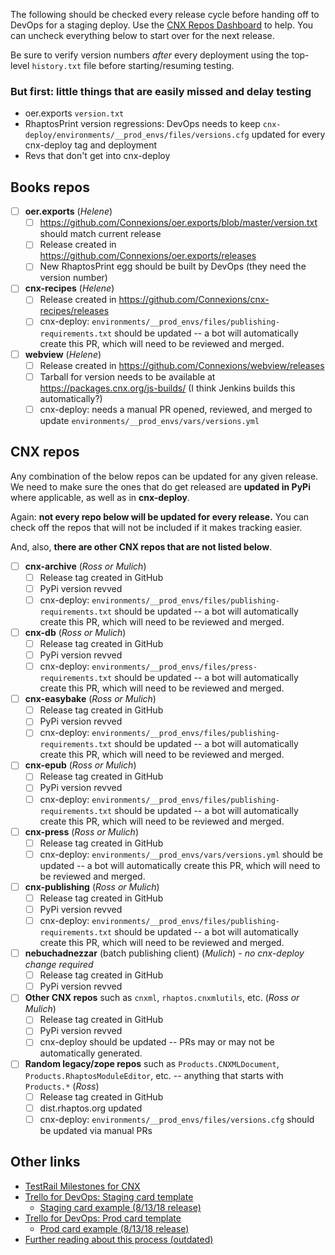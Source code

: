 The following should be checked every release cycle before handing off to DevOps for a staging deploy. Use the [CNX Repos Dashboard](https://ks52.web.rice.edu/cnx-repos.html) to help. You can uncheck everything below to start over for the next release.

Be sure to verify version numbers _after_ every deployment using the top-level `history.txt` file before starting/resuming testing.

### But first: little things that are easily missed and delay testing
- oer.exports `version.txt`
- RhaptosPrint version regressions: DevOps needs to keep `cnx-deploy/environments/__prod_envs/files/versions.cfg` updated for every cnx-deploy tag and deployment
- Revs that don't get into cnx-deploy 

## Books repos

- [ ] **oer.exports** (*Helene*)
	- [ ] https://github.com/Connexions/oer.exports/blob/master/version.txt should match current release
	- [ ] Release created in https://github.com/Connexions/oer.exports/releases
	- [ ] New RhaptosPrint egg should be built by DevOps (they need the version number)
- [ ] **cnx-recipes** (*Helene*)
	- [ ] Release created in https://github.com/Connexions/cnx-recipes/releases
	- [ ] cnx-deploy: `environments/__prod_envs/files/publishing-requirements.txt` should be updated -- a bot will automatically create this PR, which will need to be reviewed and merged.
- [ ] **webview** (*Helene*)
 	- [ ] Release created in https://github.com/Connexions/webview/releases
	- [ ] Tarball for version needs to be available at https://packages.cnx.org/js-builds/ (I think Jenkins builds this automatically?)
	- [ ] cnx-deploy: needs a manual PR opened, reviewed, and merged to update `environments/__prod_envs/vars/versions.yml`

## CNX repos
Any combination of the below repos can be updated for any given release. We need to make sure the ones that do get released are **updated in PyPi** where applicable, as well as in **cnx-deploy**. 

Again: **not every repo below will be updated for every release.** You can check off the repos that will not be included if it makes tracking easier.

And, also, **there are other CNX repos that are not listed below**. 

- [ ] **cnx-archive** (*Ross or Mulich*)
 	- [ ] Release tag created in GitHub
 	- [ ] PyPi version revved
	- [ ] cnx-deploy: `environments/__prod_envs/files/publishing-requirements.txt` should be updated -- a bot will automatically create this PR, which will need to be reviewed and merged.
- [ ] **cnx-db** (*Ross or Mulich*)
 	- [ ] Release tag created in GitHub
	- [ ] PyPi version revved
	- [ ] cnx-deploy: `environments/__prod_envs/files/press-requirements.txt` should be updated -- a bot will automatically create this PR, which will need to be reviewed and merged.
- [ ] **cnx-easybake** (*Ross or Mulich*)
 	- [ ] Release tag created in GitHub
	- [ ] PyPi version revved
	- [ ] cnx-deploy: `environments/__prod_envs/files/publishing-requirements.txt` should be updated -- a bot will automatically create this PR, which will need to be reviewed and merged.
- [ ] **cnx-epub** (*Ross or Mulich*)
 	- [ ] Release tag created in GitHub
	- [ ] PyPi version revved
	- [ ] cnx-deploy: `environments/__prod_envs/files/publishing-requirements.txt` should be updated -- a bot will automatically create this PR, which will need to be reviewed and merged. 
- [ ] **cnx-press** (*Ross or Mulich*)
 	- [ ] Release tag created in GitHub
	- [ ] cnx-deploy: `environments/__prod_envs/vars/versions.yml` should be updated -- a bot will automatically create this PR, which will need to be reviewed and merged.
- [ ] **cnx-publishing** (*Ross or Mulich*)
 	- [ ] Release tag created in GitHub
	- [ ] PyPi version revved
	- [ ] cnx-deploy: `environments/__prod_envs/files/publishing-requirements.txt` should be updated -- a bot will automatically create this PR, which will need to be reviewed and merged.
- [ ] **nebuchadnezzar** (batch publishing client) (*Mulich*) - *no cnx-deploy change required*
 	- [ ] Release tag created in GitHub
	- [ ] PyPi version revved
- [ ] **Other CNX repos** such as `cnxml`, `rhaptos.cnxmlutils`, etc. (*Ross or Mulich*)
 	- [ ] Release tag created in GitHub
	- [ ] PyPi version revved
	- [ ] cnx-deploy should be updated -- PRs may or may not be automatically generated.
- [ ] **Random legacy/zope repos** such as `Products.CNXMLDocument`,  `Products.RhaptosModuleEditor`, etc. -- anything that starts with `Products.*` (*Ross*)
 	- [ ] Release tag created in GitHub
	- [ ] dist.rhaptos.org updated
	- [ ] cnx-deploy: `environments/__prod_envs/files/versions.cfg` should be updated via manual PRs 

## Other links
- [TestRail Milestones for CNX](https://openstax.testrail.com/index.php?/milestones/overview/7)
- [Trello for DevOps: Staging card template](https://trello.com/c/TjO1ud99/218-cnxbooks-deploy-to-staging-servers-for-2018xxxx-release)
  - [Staging card example (8/13/18 release)](https://trello.com/c/3GhSiceI/226-cnxbooks-deploy-to-staging-servers-for-20180813-release)
- [Trello for DevOps: Prod card template](https://trello.com/c/ScGRxZAO/213-cnxbooks-deploy-to-production-servers-for-2018xxxx-release)
  - [Prod card example (8/13/18 release)](https://trello.com/c/bQ4rBy4j/228-cnxbooks-deploy-to-production-servers-for-20180813-release)
- [Further reading about this process (outdated)](https://docs.google.com/document/d/1e3YnfOq1o9otTObKntELk6oxd9zzXDMhoJydw2QnAWw/edit#heading=h.41lwwxygk8be)

